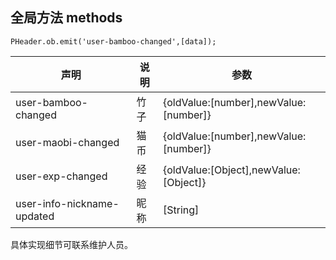 ## 全局方法 methods

```
PHeader.ob.emit('user-bamboo-changed',[data]);
```

| 声明                       | 说明 | 参数                                  |
| -------------------------- | ---- | ------------------------------------- |
| user-bamboo-changed        | 竹子 | {oldValue:[number],newValue:[number]} |
| user-maobi-changed         | 猫币 | {oldValue:[number],newValue:[number]} |
| user-exp-changed           | 经验 | {oldValue:[Object],newValue:[Object]} |
| user-info-nickname-updated | 昵称 | [String]                              |

具体实现细节可联系维护人员。
